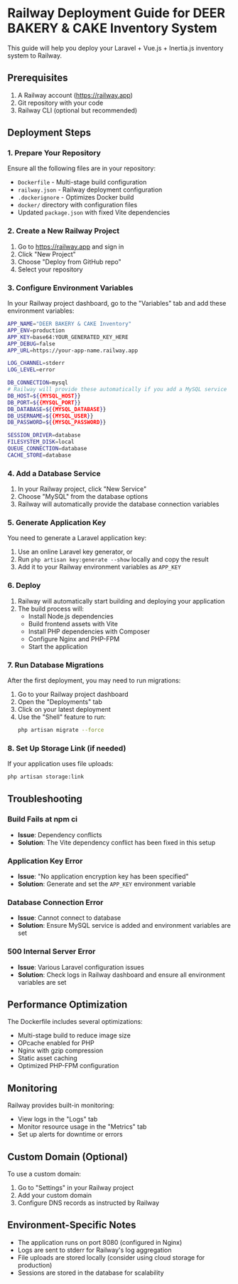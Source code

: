 # Railway Deployment Guide for DEER BAKERY & CAKE Inventory System

This guide will help you deploy your Laravel + Vue.js + Inertia.js inventory system to Railway.

## Prerequisites

1. A Railway account (https://railway.app)
2. Git repository with your code
3. Railway CLI (optional but recommended)

## Deployment Steps

### 1. Prepare Your Repository

Ensure all the following files are in your repository:
- `Dockerfile` - Multi-stage build configuration
- `railway.json` - Railway deployment configuration
- `.dockerignore` - Optimizes Docker build
- `docker/` directory with configuration files
- Updated `package.json` with fixed Vite dependencies

### 2. Create a New Railway Project

1. Go to https://railway.app and sign in
2. Click "New Project"
3. Choose "Deploy from GitHub repo"
4. Select your repository

### 3. Configure Environment Variables

In your Railway project dashboard, go to the "Variables" tab and add these environment variables:

```bash
APP_NAME="DEER BAKERY & CAKE Inventory"
APP_ENV=production
APP_KEY=base64:YOUR_GENERATED_KEY_HERE
APP_DEBUG=false
APP_URL=https://your-app-name.railway.app

LOG_CHANNEL=stderr
LOG_LEVEL=error

DB_CONNECTION=mysql
# Railway will provide these automatically if you add a MySQL service
DB_HOST=${{MYSQL_HOST}}
DB_PORT=${{MYSQL_PORT}}
DB_DATABASE=${{MYSQL_DATABASE}}
DB_USERNAME=${{MYSQL_USER}}
DB_PASSWORD=${{MYSQL_PASSWORD}}

SESSION_DRIVER=database
FILESYSTEM_DISK=local
QUEUE_CONNECTION=database
CACHE_STORE=database
```

### 4. Add a Database Service

1. In your Railway project, click "New Service"
2. Choose "MySQL" from the database options
3. Railway will automatically provide the database connection variables

### 5. Generate Application Key

You need to generate a Laravel application key:

1. Use an online Laravel key generator, or
2. Run `php artisan key:generate --show` locally and copy the result
3. Add it to your Railway environment variables as `APP_KEY`

### 6. Deploy

1. Railway will automatically start building and deploying your application
2. The build process will:
   - Install Node.js dependencies
   - Build frontend assets with Vite
   - Install PHP dependencies with Composer
   - Configure Nginx and PHP-FPM
   - Start the application

### 7. Run Database Migrations

After the first deployment, you may need to run migrations:

1. Go to your Railway project dashboard
2. Open the "Deployments" tab
3. Click on your latest deployment
4. Use the "Shell" feature to run:
   ```bash
   php artisan migrate --force
   ```

### 8. Set Up Storage Link (if needed)

If your application uses file uploads:

```bash
php artisan storage:link
```

## Troubleshooting

### Build Fails at npm ci

- **Issue**: Dependency conflicts
- **Solution**: The Vite dependency conflict has been fixed in this setup

### Application Key Error

- **Issue**: "No application encryption key has been specified"
- **Solution**: Generate and set the `APP_KEY` environment variable

### Database Connection Error

- **Issue**: Cannot connect to database
- **Solution**: Ensure MySQL service is added and environment variables are set

### 500 Internal Server Error

- **Issue**: Various Laravel configuration issues
- **Solution**: Check logs in Railway dashboard and ensure all environment variables are set

## Performance Optimization

The Dockerfile includes several optimizations:
- Multi-stage build to reduce image size
- OPcache enabled for PHP
- Nginx with gzip compression
- Static asset caching
- Optimized PHP-FPM configuration

## Monitoring

Railway provides built-in monitoring:
- View logs in the "Logs" tab
- Monitor resource usage in the "Metrics" tab
- Set up alerts for downtime or errors

## Custom Domain (Optional)

To use a custom domain:
1. Go to "Settings" in your Railway project
2. Add your custom domain
3. Configure DNS records as instructed by Railway

## Environment-Specific Notes

- The application runs on port 8080 (configured in Nginx)
- Logs are sent to stderr for Railway's log aggregation
- File uploads are stored locally (consider using cloud storage for production)
- Sessions are stored in the database for scalability
